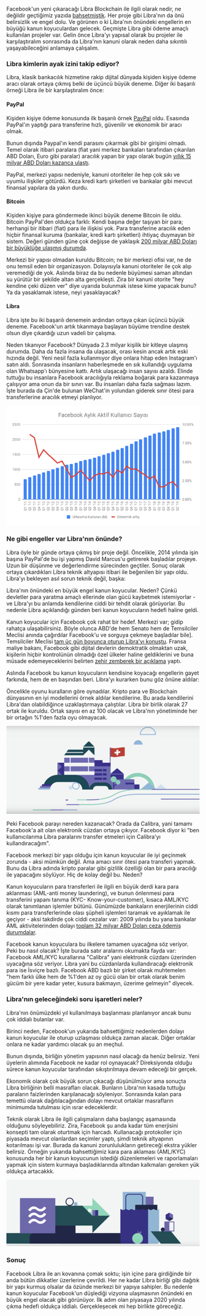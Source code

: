 Facebook'un yeni çıkaracağı Libra Blockchain ile ilgili olarak nedir, ne değildir geçtiğimiz yazıda [bahsetmiştik](/genel/2019/07/03/facebookun-parasi-libra-ile-ilgili-tum-bilmek-isteyecekleriniz.html). Her proje gibi Libra'nın da önü belirsizlik ve engel dolu. Ve görünen o ki Libra'nın önündeki engellerin en büyüğü kanun koyuculardan gelecek. Geçmişte Libra gibi ödeme amaçlı kullanılan projeler var. Gelin önce Libra'yı yapısal olarak bu projeler ile karşılaştıralım sonrasında da Libra'nın kanuni olarak neden daha sıkıntılı yaşayabileceğini anlamaya çalışalım.  

### Libra kimlerin ayak izini takip ediyor?

Libra, klasik bankacılık hizmetine rakip dijital dünyada kişiden kişiye ödeme aracı olarak ortaya çıkmış belki de üçüncü büyük deneme. Diğer iki başarılı örneği Libra ile bir karşılaştıralım önce: 

#### PayPal

Kişiden kişiye ödeme konusunda ilk başarılı örnek [PayPal](https://www.paypal.com) oldu. Esasında PayPal'ın yaptığı para transferine hızlı, güvenilir ve ekonomik bir aracı olmak. 

Bunun dışında Paypal'ın kendi parasını çıkarmak gibi bir girişimi olmadı. Temel olarak itibari paralara (fiat yani merkez bankaları tarafından çıkarılan ABD Doları, Euro gibi paralar) aracılık yapan bir yapı olarak bugün [yıllık 15 milyar ABD Doları kazanca ulaştı](https://expandedramblings.com/index.php/paypal-statistics/). 

PayPal, merkezi yapısı nedeniyle, kanuni otoriteler ile hep çok sıkı ve uyumlu ilişkiler götürdü. Keza kredi kartı şirketleri ve bankalar gibi mevcut finansal yapılara da yakın durdu.  

#### Bitcoin

Kişiden kişiye para göndermede ikinci büyük deneme Bitcoin ile oldu. Bitcoin PayPal'den oldukça farklı: Kendi başına değer taşıyan bir para; herhangi bir itibari (fiat) para ile ilişkisi yok. Para transferine aracılık eden hiçbir finansal kuruma (bankalar, kredi kartı şirketleri) ihtiyaç duymayan bir sistem. Değeri günden güne çok değişse de yaklaşık [200 milyar ABD Doları bir büyüklüğe ulaşmış durumda](https://coinmarketcap.com/currencies/bitcoin/).

Merkezi bir yapısı olmadan kuruldu Bitcoin; ne bir merkezi ofisi var, ne de onu temsil eden bir organizasyon. Dolayısıyla kanuni otoriteler ile çok alıp veremediği de yok. Aslında biraz da bu nedenle büyümesi saman altından su yürütür bir şekilde altan alta gerçekleşti. Zira bir kanuni otorite "hey kendine çeki düzen ver" diye uyarıda bulunmak istese kime yapacak bunu? Ya da yasaklamak istese, neyi yasaklayacak? 

#### Libra

Libra işte bu iki başarılı denemein ardından ortaya çıkan üçüncü büyük deneme. Facebook'un artık tıkanmaya başlayan büyüme trendine destek olsun diye çıkardığı uzun vadeli bir çalışma. 

Neden tıkanıyor Facebook? Dünyada 2.3 milyar kişilik bir kitleye ulaşmış durumda. Daha da fazla insana da ulaşacak, orası kesin ancak artık eski hızında değil. Yeni nesil fazla kullanmıyor diye onlara hitap eden Instagram'ı satın aldı. Sonrasında insanların haberleşmede en sık kullandığı uygulama olan Whatsapp'ı bünyesine kattı. Artık ulaşacağı insan sayısı azaldı. Elinde tuttuğu bu insanlara Facebook aracılığıyla reklama boğarak para kazanmaya çalışıyor ama onun da bir sınırı var. Bu insanları daha fazla sağması lazım. İşte burada da Çin'de bulunan WeChat'in yolundan giderek sınır ötesi para transferlerine aracılık etmeyi planlıyor.

![facebook_kullanici.png](/assets/facebook_kullanici.png)

### Ne gibi engeller var Libra'nın önünde?

Libra öyle bir günde ortaya çıkmış bir proje değil. Öncelikle, 2014 yılında işin başına PayPal'de bu işi yapmış David Marcus'u getirerek başladılar projeye. Uzun bir düşünme ve değerlendirme sürecinden geçtiler. Sonuç olarak ortaya çıkardıkları Libra teknik altyapısı itibari ile beğenilen bir yapı oldu. Libra'yı bekleyen asıl sorun teknik değil, başka:  

Libra'nın önündeki en büyük engel kanun koyucular. Neden? Çünkü devletler para yaratma amaçlı ellerinde olan gücü kaybetmek istemiyorlar - ve Libra'yı bu anlamda kendilerine ciddi bir tehdit olarak görüyorlar. Bu nedenle Libra açıklandığı günden beri kanun koyucuların hedefi haline geldi. 

Kanun koyucular için Facebook çok rahat bir hedef. Merkezi var; gidip rahatça ulaşabilirsiniz. Böyle olunca ABD'de hem Senato hem de Temsilciler Meclisi anında çağırdılar Facebook'u ve sorguya çekmeye başladılar bile]. Temsilciler Meclisi [tam üç gün boyunca oturup Libra'yı konuştu](https://www.theguardian.com/technology/2019/jul/17/facebook-libra-cryptocurrency-congress). Fransa maliye bakanı, Facebook gibi dijital devlerin demoktratik olmaktan uzak, kişilerin hiçbir kontrolünün olmadığı özel ülkeler haline geldiklerini ve buna müsade edemeyeceklerini belirten [zehir zemberek bir açıklama](https://qz.com/1668070/french-finance-minister-says-facebooks-libra-cannot-become-sovereign-currency/) yaptı.

Aslında Facebook bu kanun koyucuların kendisine koyacağı engellerin gayet farkında, hem de en başından beri. Libra'yı kurarken bunu göz önüne aldılar: 

Öncelikle oyunu kuralların göre oynadılar. Kripto para ve Blockchain dünyasının en iyi modellerini örnek aldılar kendilerine. Bu arada kendilerini Libra'dan olabildiğince uzaklaştırmaya çalıştılar. Libra bir birlik olarak 27 ortak ile kuruldu. Ortak sayısı en az 100 olacak ve Libra'nın yönetiminde her bir ortağın %1'den fazla oyu olmayacak. 

![libra_swiss.png](/assets/libra_swiss_2.png)

Peki Facebook parayı nereden kazanacak? Orada da Calibra, yani tamamı Facebook'a ait olan elektronik cüzdan ortaya çıkıyor. Facebook diyor ki "ben kullanıcılarıma Libra paralarını transfer etmeleri için Calibra'yı kullandıracağım". 

Facebook merkezi bir yapı olduğu için kanun koyucular ile iyi geçinmek zorunda - aksi mümkün değil. Ama amacı sınır ötesi para transferi yapmak. Bunu da Libra adında kripto paralar gibi gizlilik özelliği olan bir para aracılığı ile yapacağını söylüyor. Hiç de kolay değil bu. Neden?

Kanun koyucuların para transferleri ile ilgili en büyük derdi kara para aklanması (AML-anti money laundering), ve bunun önlenmesi para transferini yapanı tanıma (KYC- Know-your-customer), kısaca AML/KYC olarak tanımlanan işlemler bütünü. Günümüzde bankaların enerjilerinin ciddi kısmı para transferlerinde olası şüpheli işlemleri taramak ve ayıklamak ile geçiyor - aksi takdirde çok ciddi cezalar var: 2009 yılında bu yana bankalar AML aktivitelerinden dolayı [toplam 32 milyar ABD Doları ceza ödemiş durumdalar](https://www.visualcapitalist.com/why-anti-money-laundering-should-be-a-top-priority-for-financial-institutions/). 

Facebook kanun koyuculara bu ilkelere tamamen uyacağına söz veriyor. Peki bu nasıl olacak? İşte burada satır aralarını okumakta fayda var: Facebook AML/KYC kurallarına "Calibra" yani elektronik cüzdanı üzerinden uyacağına söz veriyor. Libra yani bu cüzdanlarda kullandıracağı elektronik para ise İsviçre bazlı. Facebook ABD bazlı bir şirket olarak muhtemelen "hem farklı ülke hem de %1'den az oy gücü olan bir ortak olarak benim gücüm bir yere kadar yeter, kusura bakmayın, üzerime gelmeyin" diyecek. 

### Libra'nın geleceğindeki soru işaretleri neler?

Libra'nın önümüzdeki yıl kullanılmaya başlanması planlanıyor ancak bunu çok iddialı bulanlar var. 

Birinci neden, Facebook'un yukarıda bahsettiğimiz nedenlerden dolayı kanun koyucular ile oturup uzlaşması oldukça zaman alacak. Diğer ortaklar onlara ne kadar yardımcı olacak şu an meçhul. 

Bunun dışında, birliğin yönetim yapısının nasıl olacağı da henüz belirsiz. Yeni üyelerin alımında Facebook ne kadar rol oynayacak? Direksiyonda olduğu sürece kanun koyucular tarafından sıkıştırılmaya devam edeceği bir gerçek. 

Ekonomik olarak çok büyük sorun çıkacağı düşünülmüyor ama sonuçta Libra birliğinin belli masrafları olacak. Bunların Libra'nın kasada tuttuğu paraların faizlerinden karşılanacağı söyleniyor. Sonrasında kalan para temettü olarak dağıtılacağından dolayı mevcut ortaklar masrafların minimumda tutulması için ısrar edeceklerdir.

Teknik olarak Libra ile ilgili çalışmaların daha başlangıç aşamasında olduğunu söyleyebiliriz. Zira, Facebook şu anda kadar tüm enerjisini konsepti tam olarak oturtmak için harcadı. Kullanacağı protokoller için piyasada mevcut olanlardan seçimler yaptı, şimdi teknik altyapının kotarılması işi var. Burada da kanuni zorunlulukların getireceği ekstra yükler belirsiz. Örneğin yukarıda bahsettiğimiz kara para aklaması (AML/KYC) konusunda her bir kanun koyucunun istediği düzenlemeleri ve raporlamaları yapmak için sistem kurmaya başladıklarında altından kalkmaları gereken yük oldukça artacakkk.  

![libra_developers.png](/assets/libra_developers.png)

### Sonuç

Facebook Libra ile arı kovanına çomak soktu; işin içine para girdiğinde bir anda bütün dikkatler üzerlerine çevrildi. Her ne kadar Libra birliği gibi dağıtık bir yapı kurmuş olsalar da özünde merkezi bir yapıya sahipler. Bu nedenle kanun koyucular Facebook'un düşlediği vizyona ulaşmasının önündeki en büyük engel olacak gibi görünüyor. İlk adım olan piyasaya 2020 yılında çıkma hedefi oldukça iddialı. Gerçekleşecek mi hep birlikte göreceğiz. 
